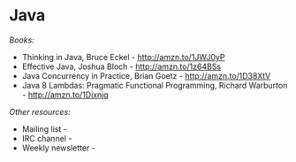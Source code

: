Java
====

*Books:*

- Thinking in Java, Bruce Eckel - http://amzn.to/1JWJ0yP
- Effective Java, Joshua Bloch - http://amzn.to/1z64BSs
- Java Concurrency in Practice, Brian Goetz - http://amzn.to/1D38XtV
- Java 8 Lambdas: Pragmatic Functional Programming, Richard Warburton - http://amzn.to/1Dixnjq

*Other resources:*

- Mailing list - 
- IRC channel -
- Weekly newsletter - 
